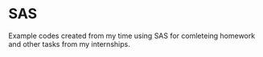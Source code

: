 # SAS
Example codes created from my time using SAS for comleteing homework and other tasks from my internships.
